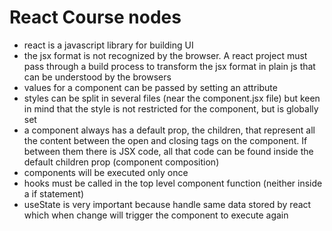 # React Course nodes

- react is a javascript library for building UI
- the jsx format is not recognized by the browser. A react project must pass through a build process to transform the jsx format in plain js that can be understood by the browsers
- values for a component can be passed by setting an attribute
- styles can be split in several files (near the component.jsx file) but keen in mind that the style is not restricted for the component, but is globally set
- a component always has a default prop, the children, that represent all the content between the open and closing tags on the component. If between them there is JSX code, all that code can be found inside the default children prop (component composition)
- components will be executed only once
- hooks must be called in the top level component function (neither inside a if statement)
- useState is very important because handle same data stored by react which when change will trigger the component to execute again
